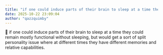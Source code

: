 ```yaml
---
title: "if one could induce parts of their brain to sleep at a time they could"
date: 2025-10-22 23:09:04
author: "qazzquimby"
---
```


💭 if one could induce parts of their brain to sleep at a time they could remain mostly functional without sleeping, but would get a sort of split personality issue where at different times they have different memories and relative capabilities.